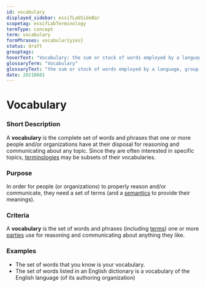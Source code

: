 ```yaml
---
id: vocabulary
displayed_sidebar: essifLabSideBar
scopetag: essifLabTerminology
termType: concept
term: vocabulary
formPhrases: vocabular{yies}
status: draft
grouptags:
hoverText: "Vocabulary: the sum or stock of words employed by a language, group, individual, or work or in a field of knowledge."
glossaryTerm: "Vocabulary"
glossaryText: "the sum or stock of words employed by a language, group, individual, or work or in a field of knowledge."
date: 20210601
---
```


# Vocabulary


### Short Description

A **vocabulary** is the complete set of words and phrases that one or more people and/or organizations have at their disposal for reasoning and communicating about any topic. Since they are often interested in specific topics, [terminologies](@) may be subsets of their vocabularies.

### Purpose

In order for people (or organizations) to properly reason and/or communicate, they need a set of terms (and a [semantics](@) to provide their meanings).

### Criteria

A **vocabulary** is the set of words and phrases (including [terms](@)) one or more [parties](@) use for reasoning and communicating about anything they like.

### Examples

- The set of words that you know is your vocabulary.
- The set of words listed in an English dictionary is a vocabulary of the English language (of its authoring organization)